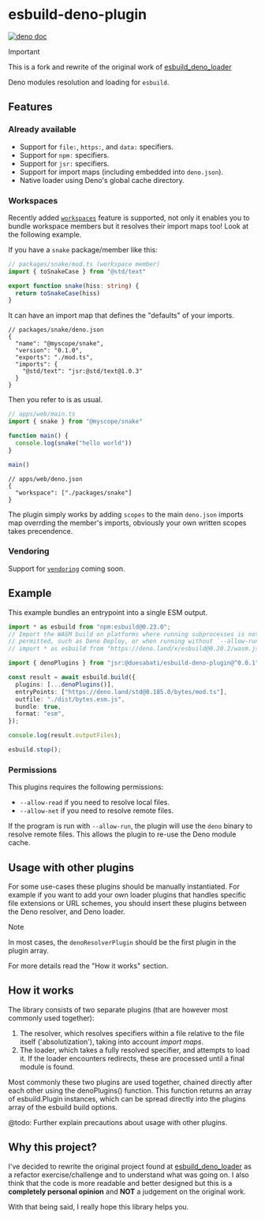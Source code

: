 # esbuild-deno-plugin
[![deno doc](https://jsr.io/badges/@duesabati/esbuild-deno-plugin)](https://jsr.io/@duesabati/esbuild-deno-plugin)

> [!IMPORTANT]
> This is a fork and rewrite of the original work of [esbuild_deno_loader](https://github.com/lucacasonato/esbuild_deno_loader)

Deno modules resolution and loading for `esbuild`.

## Features

### Already available

- Support for `file:`, `https:`, and `data:` specifiers.
- Support for `npm:` specifiers.
- Support for `jsr:` specifiers.
- Support for import maps (including embedded into `deno.json`).
- Native loader using Deno's global cache directory.

### Workspaces

Recently added [`workspaces`](https://docs.deno.com/runtime/manual/basics/workspaces/)
feature is supported, not only it enables you to bundle workspace members but it
resolves their import maps too! Look at the following example.

If you have a `snake` package/member like this:

```typescript
// packages/snake/mod.ts (workspace member)
import { toSnakeCase } from "@std/text"

export function snake(hiss: string) {
  return toSnakeCase(hiss)
}
```

It can have an import map that defines the "defaults" of your imports.

```jsonc
// packages/snake/deno.json
{
  "name": "@myscope/snake",
  "version": "0.1.0",
  "exports": "./mod.ts",
  "imports": {
    "@std/text": "jsr:@std/text@1.0.3"
  }
}
```

Then you refer to is as usual.

```typescript
// apps/web/main.ts
import { snake } from "@myscope/snake"

function main() {
  console.log(snake("hello world"))
}

main()
```

```jsonc
// apps/web/deno.json
{
  "workspace": ["./packages/snake"]
}
```

The plugin simply works by adding `scopes` to the main `deno.json` imports map
overrding the member's imports, obviously your own written scopes takes
precendence.

### Vendoring

Support for [`vendoring`](https://docs.deno.com/runtime/manual/basics/vendoring/)
coming soon.

## Example

This example bundles an entrypoint into a single ESM output.

```ts
import * as esbuild from "npm:esbuild@0.23.0";
// Import the WASM build on platforms where running subprocesses is not
// permitted, such as Deno Deploy, or when running without `--allow-run`.
// import * as esbuild from "https://deno.land/x/esbuild@0.20.2/wasm.js";

import { denoPlugins } from "jsr:@duesabati/esbuild-deno-plugin@^0.0.1";

const result = await esbuild.build({
  plugins: [...denoPlugins()],
  entryPoints: ["https://deno.land/std@0.185.0/bytes/mod.ts"],
  outfile: "./dist/bytes.esm.js",
  bundle: true,
  format: "esm",
});

console.log(result.outputFiles);

esbuild.stop();
```

### Permissions

This plugins requires the following permissions:

- `--allow-read` if you need to resolve local files.
- `--allow-net` if you need to resolve remote files.

If the program is run with `--allow-run`, the plugin will use the `deno` binary
to resolve remote files. This allows the plugin to re-use the Deno module cache.

## Usage with other plugins

For some use-cases these plugins should be manually instantiated. For example if
you want to add your own loader plugins that handles specific file extensions or
URL schemes, you should insert these plugins between the Deno resolver, and Deno
loader.

> [!NOTE]
> In most cases, the `denoResolverPlugin` should be the first plugin in the plugin array.

For more details read the "How it works" section.

## How it works

The library consists of two separate plugins (that are however most commonly
used together):

1. The resolver, which resolves specifiers within a file relative to the file
   itself ('absolutization'), taking into account _import maps_.
1. The loader, which takes a fully resolved specifier, and attempts to load it.
   If the loader encounters redirects, these are processed until a final module
   is found.

Most commonly these two plugins are used together, chained directly after each
other using the denoPlugins() function. This function returns an array of
esbuild.Plugin instances, which can be spread directly into the plugins array of
the esbuild build options.

@todo: Further explain precautions about usage with other plugins.

## Why this project?

I've decided to rewrite the original project found at
[esbuild_deno_loader](https://github.com/lucacasonato/esbuild_deno_loader) as a
refactor exercise/challenge and to understand what was going on. I also think
that the code is more readable and better designed but this is a **completely
personal opinion** and **NOT** a judgement on the original work.

With that being said, I really hope this library helps you.
